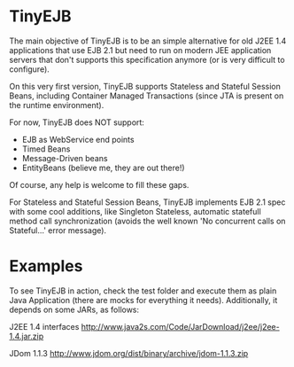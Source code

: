 TinyEJB
=======

The main objective of TinyEJB is to be an simple alternative for old J2EE 1.4 applications that use EJB 2.1 but need to run on
modern JEE application servers that don't supports this specification anymore (or is very difficult to configure).

On this very first version, TinyEJB supports Stateless and Stateful Session Beans, including Container Managed Transactions (since JTA 
is present on the runtime environment).

For now, TinyEJB does NOT support:

* EJB as WebService end points
* Timed Beans
* Message-Driven beans
* EntityBeans (believe me, they are out there!)

Of course, any help is welcome to fill these gaps.

For Stateless and Stateful Session Beans, TinyEJB implements EJB 2.1 spec with some cool additions, like Singleton Stateless, automatic 
statefull method call synchronization (avoids the well known 'No concurrent calls on Stateful...' error message).


Examples
========

To see TinyEJB in action, check the test folder and execute them as plain Java Application (there are mocks for everything it needs).
Additionally, it depends on some JARs, as follows:

J2EE 1.4 interfaces 
    http://www.java2s.com/Code/JarDownload/j2ee/j2ee-1.4.jar.zip

JDom 1.1.3 
    http://www.jdom.org/dist/binary/archive/jdom-1.1.3.zip
